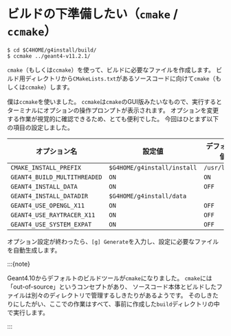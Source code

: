 # ビルドの下準備したい（``cmake`` / ``ccmake``）

```console
$ cd $C4HOME/g4install/build/
$ ccmake ../geant4-v11.2.1/
```

``cmake``（もしくは``ccmake``）を使って、ビルドに必要なファイルを作成します。
ビルド用ディレクトリから``CMakeLists.txt``があるソースコードに向けて``cmake``（もしくは``ccmake``）します。

僕は``ccmake``を使いました。
``ccmake``は``cmake``のGUI版みたいなもので、実行するとターミナルにオプションの操作プロンプトが表示されます。
オプションを変更する作業が視覚的に確認できるため、とても便利でした。
今回はひとまず以下の項目の設定しました。

| オプション名 | 設定値 | デフォルト値 |
|---|---|---|
| ``CMAKE_INSTALL_PREFIX`` | ``$G4HOME/g4install/install`` | ``/usr/local/`` |
| ``GEANT4_BUILD_MULTITHREADED`` | ``ON`` | ``ON`` |
| ``GEANT4_INSTALL_DATA`` | ``ON`` | ``OFF`` |
| ``GEANT4_INSTALL_DATADIR`` | ``$G4HOME/g4install/data`` | |
| ``GEANT4_USE_OPENGL_X11``  | ``ON`` | ``OFF`` |
| ``GEANT4_USE_RAYTRACER_X11`` | ``ON`` | ``OFF`` |
| ``GEANT4_USE_SYSTEM_EXPAT`` | ``ON`` | ``OFF``|

オプション設定が終わったら、``[g] Generate``を入力し、設定に必要なファイルを自動生成します。

:::{note}

Geant4.10からデフォルトのビルドツールが``cmake``になりました。
``cmake``には「out-of-source」というコンセプトがあり、
ソースコード本体とビルドしたファイルは別々のディレクトリで管理するしきたりがあるようです。
そのしきたりにしたがい、ここでの作業はすべて、事前に作成した``build``ディレクトリの中で実行します。

:::
